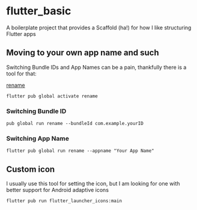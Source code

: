 # flutter_basic

A boilerplate project that provides a Scaffold (ha!) for how I like structuring Flutter apps

## Moving to your own app name and such
Switching Bundle IDs and App Names can be a pain, thankfully there is a tool for that:

[rename](https://pub.dev/packages/rename)

`flutter pub global activate rename`
### Switching Bundle ID
`pub global run rename --bundleId com.example.yourID`
### Switching App Name
`flutter pub global run rename --appname "Your App Name"`

## Custom icon
I usually use this tool for setting the icon, but I am looking for one with better support for Android adaptive icons

`flutter pub run flutter_launcher_icons:main`
